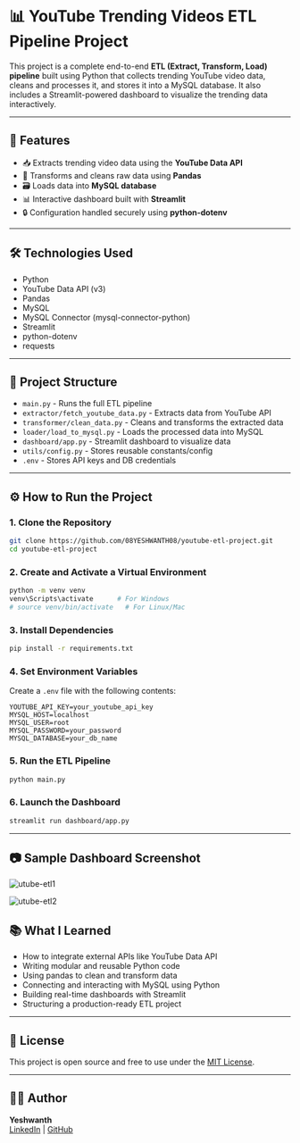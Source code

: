 
# 📊 YouTube Trending Videos ETL Pipeline Project

This project is a complete end-to-end **ETL (Extract, Transform, Load) pipeline** built using Python that collects trending YouTube video data, cleans and processes it, and stores it into a MySQL database. It also includes a Streamlit-powered dashboard to visualize the trending data interactively.

---

## 🚀 Features

- 📥 Extracts trending video data using the **YouTube Data API**
- 🧹 Transforms and cleans raw data using **Pandas**
- 🗃️ Loads data into **MySQL database**
- 📊 Interactive dashboard built with **Streamlit**
- 🔒 Configuration handled securely using **python-dotenv**

---

## 🛠️ Technologies Used

- Python
- YouTube Data API (v3)
- Pandas
- MySQL
- MySQL Connector (mysql-connector-python)
- Streamlit
- python-dotenv
- requests

---

## 🧱 Project Structure

- `main.py` - Runs the full ETL pipeline
- `extractor/fetch_youtube_data.py` - Extracts data from YouTube API
- `transformer/clean_data.py` - Cleans and transforms the extracted data
- `loader/load_to_mysql.py` - Loads the processed data into MySQL
- `dashboard/app.py` - Streamlit dashboard to visualize data
- `utils/config.py` - Stores reusable constants/config
- `.env` - Stores API keys and DB credentials

---

## ⚙️ How to Run the Project

### 1. Clone the Repository

```bash
git clone https://github.com/08YESHWANTH08/youtube-etl-project.git
cd youtube-etl-project
```

### 2. Create and Activate a Virtual Environment

```bash
python -m venv venv
venv\Scripts\activate      # For Windows
# source venv/bin/activate   # For Linux/Mac
```

### 3. Install Dependencies

```bash
pip install -r requirements.txt
```

### 4. Set Environment Variables

Create a `.env` file with the following contents:

```
YOUTUBE_API_KEY=your_youtube_api_key
MYSQL_HOST=localhost
MYSQL_USER=root
MYSQL_PASSWORD=your_password
MYSQL_DATABASE=your_db_name
```

### 5. Run the ETL Pipeline

```bash
python main.py
```

### 6. Launch the Dashboard

```bash
streamlit run dashboard/app.py
```

---

## 📷 Sample Dashboard Screenshot

![utube-etl1](https://github.com/user-attachments/assets/17ab3b3f-21af-4ddb-90b6-d6ae51873f15)

![utube-etl2](https://github.com/user-attachments/assets/60942e0f-3637-494d-8bee-26eb0939c6ab)

## 📚 What I Learned

- How to integrate external APIs like YouTube Data API
- Writing modular and reusable Python code
- Using pandas to clean and transform data
- Connecting and interacting with MySQL using Python
- Building real-time dashboards with Streamlit
- Structuring a production-ready ETL project

---

## 📌 License

This project is open source and free to use under the [MIT License](LICENSE).

---

## 🙋‍♂️ Author

**Yeshwanth**  
[LinkedIn](https://linkedin.com/in/your-profile) | [GitHub](https://github.com/08YESHWANTH08)
